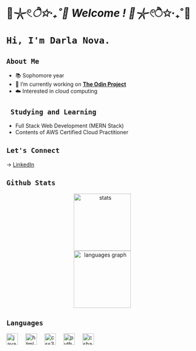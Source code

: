 # 🫧𓇼𓏲*ੈ✩‧₊˚🎐 Welcome ! 🫧𓇼𓏲*ੈ✩‧₊˚🎐

# `Hi, I'm Darla Nova.`


##  `About Me` 

- 📚 Sophomore year 
- 🔭 I’m currently working on <a href="https://www.theodinproject.com/dashboard"><strong>The Odin Project</strong></a>
- ☁️ Interested in cloud computing

  
## ` Studying and Learning` 

- Full Stack Web Development (MERN Stack)
- Contents of AWS Certified Cloud Practitioner 

## `Let's Connect` 
→ <a href="https://www.linkedin.com/in/darla-nova/">LinkedIn</a>

## `Github Stats` 
<div align="center">
   <img src="https://streak-stats.demolab.com?user=novadar-star&theme=dracula&hide_border=false"  style="margin-bottom =10px" 
  height="150" alt="stats"/>
 <br>
  <img src="https://github-readme-stats.vercel.app/api/top-langs?username=novadar-star&locale=en&hide_title=false&layout=compact&card_width=350&langs_count=5&theme=dracula&hide_border=false" height="150" alt="languages graph"  style="margin-bottom =10px" />
<br>
</div>



##  `Languages`

<div align="left">
  <img src="https://cdn.jsdelivr.net/gh/devicons/devicon/icons/javascript/javascript-original.svg" height="30" alt="javascript logo"  />
  <img width="12" />
  <img src="https://cdn.jsdelivr.net/gh/devicons/devicon/icons/html5/html5-original.svg" height="30" alt="html5 logo"  />
  <img width="12" />
  <img src="https://cdn.jsdelivr.net/gh/devicons/devicon/icons/css3/css3-original.svg" height="30" alt="css3 logo"  />
  <img width="12" />
  <img src="https://cdn.jsdelivr.net/gh/devicons/devicon/icons/python/python-original.svg" height="30" alt="python logo"  />
  <img width="12" />
  <img src="https://cdn.jsdelivr.net/gh/devicons/devicon/icons/csharp/csharp-original.svg" height="30" alt="csharp logo"  />
</div>

###



